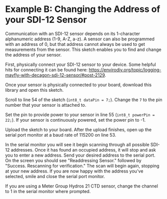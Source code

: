 [//]: # ( @page example_b_page Example B: Changing the Address of your SDI-12 Sensor )
# Example B: Changing the Address of your SDI-12 Sensor

Communication with an SDI-12 sensor depends on its 1-character alphanumeric address (1-9, A-Z, a-z).  A sensor can also be programmed with an address of 0, but that address cannot always be used to get measurements from the sensor.  This sketch enables you to find and change the address of your sensor.

First, physically connect your SDI-12 sensor to your device.  Some helpful hits for connecting it can be found here:  https://envirodiy.org/topic/logging-mayfly-with-decagon-sdi-12-sensor/#post-2129.

Once your sensor is physically connected to your board, download this library and open this sketch.

Scroll to line 54 of the sketch (`int8_t dataPin = 7;`).  Change the `7` to the pin number that your sensor is attached to.

Set the pin to provide power to your sensor in line 55 (`int8_t powerPin = 22;`).  If your sensor is continuously powered, set the power pin to -1.

Upload the sketch to your board.  After the upload finishes, open up the serial port monitor at a baud rate of 115200 on line 53.

In the serial monitor you will see it begin scanning through all possible SDI-12 addresses.  Once it has found an occupied address, it will stop and ask you to enter a new address.  Send your desired address to the serial port.  On the screen you should see "Readdressing Sensor." followed by "Success.  Rescanning for verification."  The scan will begin again, stopping at your new address.  If you are now happy with the address you've selected, smile and close the serial port monitor.

If you are using a Meter Group Hydros 21 CTD sensor, change the channel to 1 in the serial monitor where prompted.

[//]: # ( @section b_address_change_pio PlatformIO Configuration )

[//]: # ( @example{lineno} b_address_change.ino @m_examplenavigation{examples_page,} @m_footernavigation )

[//]: # ( @include{lineno} b_address_change/platformio.ini )

[//]: # ( @section b_address_change_code The Complete Example )
